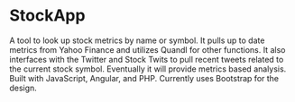 # StockApp

A tool to look up stock metrics by name or symbol. It pulls up to date metrics from Yahoo Finance and utilizes Quandl for other functions. It also interfaces with the Twitter and Stock Twits to pull recent tweets related to the current stock symbol. Eventually it will provide metrics based analysis. Built with JavaScript, Angular, and PHP. Currently uses Bootstrap for the design.
